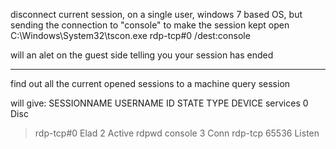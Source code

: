 disconnect current session, on a single user, windows 7 based OS, but sending the connection to "console" to make the session kept open
C:\\Windows\\System32\\tscon.exe rdp-tcp#0 /dest:console

will an alet on the guest side telling you your session has ended

---

find out all the current opened sessions to a machine
query session

will give:
 SESSIONNAME       USERNAME                 ID  STATE   TYPE        DEVICE
 services                                    0  Disc
>rdp-tcp#0         Elad                      2  Active  rdpwd
 console                                     3  Conn
 rdp-tcp                                 65536  Listen